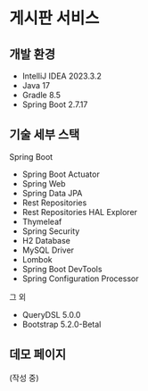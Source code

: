 # 게시판 서비스

## 개발 환경

* IntelliJ IDEA 2023.3.2
* Java 17
* Gradle 8.5
* Spring Boot 2.7.17

## 기술 세부 스택

Spring Boot

* Spring Boot Actuator
* Spring Web
* Spring Data JPA
* Rest Repositories
* Rest Repositories HAL Explorer
* Thymeleaf
* Spring Security
* H2 Database
* MySQL Driver
* Lombok
* Spring Boot DevTools
* Spring Configuration Processor

그 외

* QueryDSL 5.0.0
* Bootstrap 5.2.0-Betal

## 데모 페이지
(작성 중)
